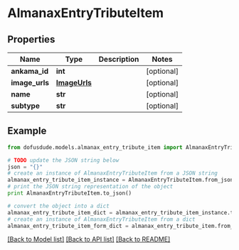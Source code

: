 # AlmanaxEntryTributeItem


## Properties

Name | Type | Description | Notes
------------ | ------------- | ------------- | -------------
**ankama_id** | **int** |  | [optional] 
**image_urls** | [**ImageUrls**](ImageUrls.md) |  | [optional] 
**name** | **str** |  | [optional] 
**subtype** | **str** |  | [optional] 

## Example

```python
from dofusdude.models.almanax_entry_tribute_item import AlmanaxEntryTributeItem

# TODO update the JSON string below
json = "{}"
# create an instance of AlmanaxEntryTributeItem from a JSON string
almanax_entry_tribute_item_instance = AlmanaxEntryTributeItem.from_json(json)
# print the JSON string representation of the object
print AlmanaxEntryTributeItem.to_json()

# convert the object into a dict
almanax_entry_tribute_item_dict = almanax_entry_tribute_item_instance.to_dict()
# create an instance of AlmanaxEntryTributeItem from a dict
almanax_entry_tribute_item_form_dict = almanax_entry_tribute_item.from_dict(almanax_entry_tribute_item_dict)
```
[[Back to Model list]](../README.md#documentation-for-models) [[Back to API list]](../README.md#documentation-for-api-endpoints) [[Back to README]](../README.md)


